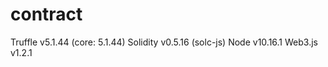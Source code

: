 # contract



Truffle v5.1.44 (core: 5.1.44)
Solidity v0.5.16 (solc-js)
Node v10.16.1
Web3.js v1.2.1
